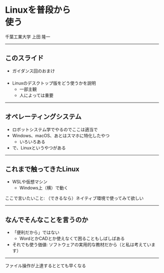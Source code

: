 # Linuxを普段から<br />使う

千葉工業大学 上田 隆一

---

## このスライド

* ガイダンス回のおまけ<br />　
* Linuxのデスクトップ版をどう使うかを説明
  * 一部主観
  * 人によっては重要

---

## オペレーティングシステム

* ロボットシステム学でやるのでここは適当で
* Windows、macOS、あとはスマホに特化したやつ
  * いろいろある
* で、Linuxというやつがある

---

## これまで触ってきたLinux

* WSLや仮想マシン
  * Windows上（横）で動く

ここで言いたいこと: （できるなら）ネイティブ環境で使ってみて欲しい

---

## なんでそんなことを言うのか

* 「便利だから」ではない
  * WordとかCADとか使えなくて困ることもしばしばある
* それでも使う価値: ソフトウェアの実用的な教材だから（と私は考えています）

---

ファイル操作が上達するととても早くなる
